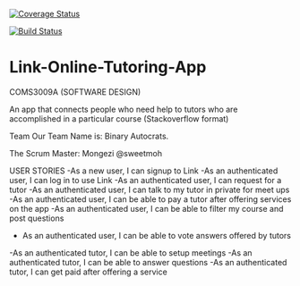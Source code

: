 [![Coverage Status](https://coveralls.io/repos/github/DonaldMbara/Link-Online-Tutoring-App-/badge.svg?branch=master)](https://coveralls.io/github/DonaldMbara/Link-Online-Tutoring-App-?branch=master)

[![Build Status](https://travis-ci.org/DonaldMbara/Link-Online-Tutoring-App-.svg?branch=master)](https://travis-ci.org/DonaldMbara/Link-Online-Tutoring-App-)

# Link-Online-Tutoring-App
COMS3009A (SOFTWARE DESIGN)

An app that connects people who need help to tutors who are accomplished in a particular course (Stackoverflow format)

Team
Our Team Name is: Binary Autocrats.

The Scrum Master: Mongezi @sweetmoh

USER STORIES
-As a new user, I can signup to Link
-As an authenticated user, I can log in to use Link
-As an authenticated user, I can request for a tutor
-As an authenticated user, I can talk to my tutor in private for meet ups
-As an authenticated user, I can be able to pay a tutor after offering services on the app
-As an authenticated user, I can be able to filter my course and post questions
- As an authenticated user, I can be able to vote answers offered by tutors

-As an authenticated tutor, I can be able to setup meetings
-As an authenticated tutor, I can be able to answer questions
-As an authenticated tutor, I can get paid after offering a service
